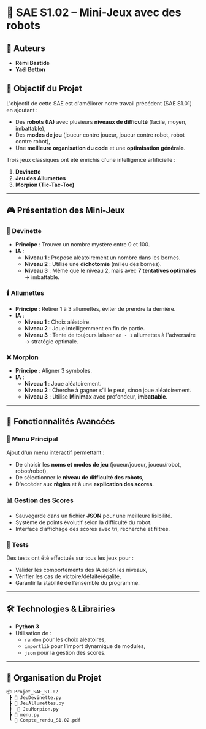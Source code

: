 # 🤖 SAE S1.02 – Mini-Jeux avec des robots

## 👥 Auteurs
- **Rémi Bastide** 
- **Yaël Betton**

## 🎯 Objectif du Projet

L'objectif de cette SAE est d'améliorer notre travail précédent (SAE S1.01) en ajoutant :
- Des **robots (IA)** avec plusieurs **niveaux de difficulté** (facile, moyen, imbattable),
- Des **modes de jeu** (joueur contre joueur, joueur contre robot, robot contre robot),
- Une **meilleure organisation du code** et une **optimisation générale**.

Trois jeux classiques ont été enrichis d'une intelligence artificielle :
1. **Devinette**
2. **Jeu des Allumettes**
3. **Morpion (Tic-Tac-Toe)**

---

## 🎮 Présentation des Mini-Jeux

### 🔢 Devinette

- **Principe** : Trouver un nombre mystère entre 0 et 100.
- **IA** :
  - **Niveau 1** : Propose aléatoirement un nombre dans les bornes.
  - **Niveau 2** : Utilise une **dichotomie** (milieu des bornes).
  - **Niveau 3** : Même que le niveau 2, mais avec **7 tentatives optimales** → imbattable.

### 🕯️ Allumettes

- **Principe** : Retirer 1 à 3 allumettes, éviter de prendre la dernière.
- **IA** :
  - **Niveau 1** : Choix aléatoire.
  - **Niveau 2** : Joue intelligemment en fin de partie.
  - **Niveau 3** : Tente de toujours laisser `4n - 1` allumettes à l'adversaire → stratégie optimale.

### ❌ Morpion

- **Principe** : Aligner 3 symboles.
- **IA** :
  - **Niveau 1** : Joue aléatoirement.
  - **Niveau 2** : Cherche à gagner s’il le peut, sinon joue aléatoirement.
  - **Niveau 3** : Utilise **Minimax** avec profondeur, **imbattable**.

---

## 🧠 Fonctionnalités Avancées

### 🧩 Menu Principal

Ajout d'un menu interactif permettant :
- De choisir les **noms et modes de jeu** (joueur/joueur, joueur/robot, robot/robot),
- De sélectionner le **niveau de difficulté des robots**,
- D'accéder aux **règles** et à une **explication des scores**.

### 📊 Gestion des Scores

- Sauvegarde dans un fichier **JSON** pour une meilleure lisibilité.
- Système de points évolutif selon la difficulté du robot.
- Interface d’affichage des scores avec tri, recherche et filtres.

### 🧪 Tests

Des tests ont été effectués sur tous les jeux pour :
- Valider les comportements des IA selon les niveaux,
- Vérifier les cas de victoire/défaite/égalité,
- Garantir la stabilité de l’ensemble du programme.

---

## 🛠️ Technologies & Librairies

- **Python 3**
- Utilisation de :
  - `random` pour les choix aléatoires,
  - `importlib` pour l’import dynamique de modules,
  - `json` pour la gestion des scores.

---

## 📁 Organisation du Projet

```bash
📦 Projet_SAE_S1.02
 ┣ 📄 JeuDevinette.py
 ┣ 📄 JeuAllumettes.py
 ┣  📄 JeuMorpion.py
 ┣ 📄 menu.py
 ┗ 📄 Compte_rendu_S1.02.pdf
